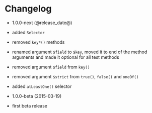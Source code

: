 Changelog
=========

* 1.0.0-next (@release_date@)

 * added `Selector`
 * removed `key*()` methods
 * renamed argument `$field` to `$key`, moved it to end of the method arguments
   and made it optional for all test methods
 * removed argument `$field` from `key()`
 * removed argument `$strict` from `true()`, `false()` and `oneOf()`
 * added `atLeastOne()` selector

* 1.0.0-beta (2015-03-19)

 * first beta release
